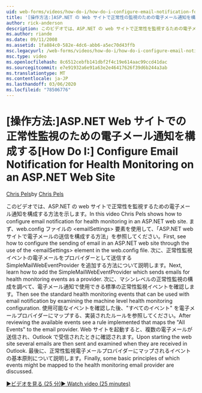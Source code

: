 ```yaml
---
uid: web-forms/videos/how-do-i/how-do-i-configure-email-notification-for-health-monitoring-on-an-aspnet-web-site
title: '[操作方法:]ASP.NET の Web サイトで正常性の監視のための電子メール通知を構成する |Microsoft Docs'
author: rick-anderson
description: このビデオでは、ASP.NET の web サイトで正常性を監視するための電子メール通知を構成する方法を示します。 まず、「電子メールの送信を構成する方法」を参照してください。
ms.author: riande
ms.date: 09/11/2008
ms.assetid: 1fa884c0-582e-4dc6-abb6-a5ec70d43ffb
msc.legacyurl: /web-forms/videos/how-do-i/how-do-i-configure-email-notification-for-health-monitoring-on-an-aspnet-web-site
msc.type: video
ms.openlocfilehash: 8c6512cebfb141dbf2f4c19e614aac99ccd41dac
ms.sourcegitcommit: e7e91932a6e91a63e2e46417626f39d6b244a3ab
ms.translationtype: MT
ms.contentlocale: ja-JP
ms.lasthandoff: 03/06/2020
ms.locfileid: "78506776"
---
```

# <a name="how-do-i-configure-email-notification-for-health-monitoring-on-an-aspnet-web-site"></a><span data-ttu-id="7b72e-104">[操作方法:]ASP.NET Web サイトでの正常性監視のための電子メール通知を構成する</span><span class="sxs-lookup"><span data-stu-id="7b72e-104">[How Do I:] Configure Email Notification for Health Monitoring on an ASP.NET Web Site</span></span>

<span data-ttu-id="7b72e-105">[Chris Pels](https://twitter.com/chrispels)</span><span class="sxs-lookup"><span data-stu-id="7b72e-105">by [Chris Pels](https://twitter.com/chrispels)</span></span>

<span data-ttu-id="7b72e-106">このビデオでは、ASP.NET の web サイトで正常性を監視するための電子メール通知を構成する方法を示します。</span><span class="sxs-lookup"><span data-stu-id="7b72e-106">In this video Chris Pels shows how to configure email notification for health monitoring in an ASP.NET web site.</span></span> <span data-ttu-id="7b72e-107">まず、web.config ファイルの &lt;emailSettings&gt; 要素を使用して、「ASP.NET web サイトで電子メールの送信を構成する方法」を参照してください。</span><span class="sxs-lookup"><span data-stu-id="7b72e-107">First, see how to configure the sending of email in an ASP.NET web site through the use of the &lt;emailSettings&gt; element in the web.config file.</span></span> <span data-ttu-id="7b72e-108">次に、正常性監視イベントの電子メールをプロバイダーとして送信する SimpleMailWebEventProvider を追加する方法について説明します。</span><span class="sxs-lookup"><span data-stu-id="7b72e-108">Next, learn how to add the SimpleMailWebEventProvider which sends emails for health monitoring events as a provider.</span></span> <span data-ttu-id="7b72e-109">次に、マシンレベルの正常性監視の構成を調べて、電子メール通知で使用できる標準の正常性監視イベントを確認します。</span><span class="sxs-lookup"><span data-stu-id="7b72e-109">Then see the standard health monitoring events that can be used with email notification by examining the machine level health monitoring configuration.</span></span> <span data-ttu-id="7b72e-110">使用可能なイベントを確認した後、"すべてのイベント" を電子メールプロバイダーにマップする、実装されたルールを参照してください。</span><span class="sxs-lookup"><span data-stu-id="7b72e-110">After reviewing the available events see a rule implemented that maps the "All Events" to the email provider.</span></span> <span data-ttu-id="7b72e-111">Web サイトを起動すると、複数の電子メールが送信され、Outlook で受信されたときに確認されます。</span><span class="sxs-lookup"><span data-stu-id="7b72e-111">Upon starting the web site several emails are then sent and examined when they are received in Outlook.</span></span> <span data-ttu-id="7b72e-112">最後に、正常性監視電子メールプロバイダーにマップされるイベントの基本原則について説明します。</span><span class="sxs-lookup"><span data-stu-id="7b72e-112">Finally, some basic principles of which events might be mapped to the health monitoring email provider are discussed.</span></span>

[<span data-ttu-id="7b72e-113">&#9654;ビデオを見る (25 分)</span><span class="sxs-lookup"><span data-stu-id="7b72e-113">&#9654; Watch video (25 minutes)</span></span>](https://channel9.msdn.com/Blogs/ASP-NET-Site-Videos/how-do-i-configure-email-notification-for-health-monitoring-on-an-aspnet-web-site)
